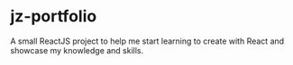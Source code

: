 # jz-portfolio
A small ReactJS project to help me start learning to create with React and showcase my knowledge and skills.
